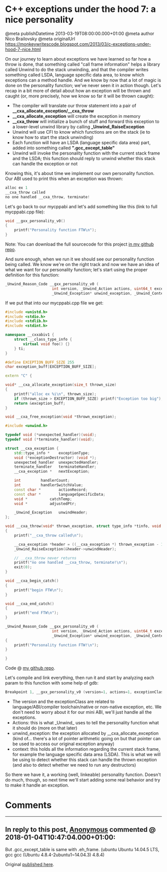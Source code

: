# C++ exceptions under the hood 7: a nice personality

@meta publishDatetime 2013-03-19T08:00:00.000+01:00
@meta author Nico Brailovsky
@meta originalUrl https://monkeywritescode.blogspot.com/2013/03/c-exceptions-under-hood-7-nice.html

On our journey to learn about exceptions we have learned so far how a throw is done, that something called "call frame information" helps a library called Unwind to do the stack unwinding, and that the compiler writes something called LSDA, language specific data area, to know which exceptions can a method handle. And we know by now that a lot of magic is done on the personality function; we've never seen it in action though. Let's recap in a bit more of detail about how an exception will be thrown and caught (or, more precisely, how we know so far it will be thrown caught):

* The compiler will translate our throw statement into a pair of **\_\_cxa\_allocate\_exception/\_\_cxa\_throw**
* **\_\_cxa\_allocate\_exception** will create the exception in memory
* **\_\_cxa\_throw** will initialize a bunch of stuff and forward this exception to a lower-level unwind library by calling **\_Unwind\_RaiseException**
* Unwind will use CFI to know which functions are on the stack (ie to know how to start the stack unwinding)
* Each function will have an LSDA (language specific data area) part, added into something called **".gcc\_except\_table"**
* Unwind will invoke the personality function with the current stack frame and the LSDA; this function should reply to unwind whether this stack can handle the exception or not

Knowing this, it's about time we implement our own personality function. Our ABI used to print this when an exception was thrown:

```c++
alloc ex 1
__cxa_throw called
no one handled __cxa_throw, terminate!
```

Let's go back to our mycppabi and let's add something like this (link to full mycppabi.cpp file):

```c++
void __gxx_personality_v0()
{
    printf("Personality function FTW\n");
}
```

Note: You can download the full sourcecode for this project [in my github repo](https://github.com/nicolasbrailo/cpp_exception_handling_abi/tree/master/abi_v02).

And sure enough, when we run it we should see our personality function being called. We know we're on the right track and now we have an idea of what we want for our personality function; let's start using the proper definition for this function:

```c++
_Unwind_Reason_Code __gxx_personality_v0 (
                     int version, _Unwind_Action actions, uint64_t exceptionClass,
                     _Unwind_Exception* unwind_exception, _Unwind_Context* context);
```

If we put that into our mycppabi.cpp file we get:

```c++
#include <unistd.h>
#include <stdio.h>
#include <stdlib.h>
#include <stdint.h>

namespace __cxxabiv1 {
    struct __class_type_info {
        virtual void foo() {}
    } ti;
}

#define EXCEPTION_BUFF_SIZE 255
char exception_buff[EXCEPTION_BUFF_SIZE];

extern "C" {

void* __cxa_allocate_exception(size_t thrown_size)
{
    printf("alloc ex %i\n", thrown_size);
    if (thrown_size > EXCEPTION_BUFF_SIZE) printf("Exception too big");
    return &exception_buff;
}

void __cxa_free_exception(void *thrown_exception);

#include <unwind.h>

typedef void (*unexpected_handler)(void);
typedef void (*terminate_handler)(void);

struct __cxa_exception {
	std::type_info *	exceptionType;
	void (*exceptionDestructor) (void *);
	unexpected_handler	unexpectedHandler;
	terminate_handler	terminateHandler;
	__cxa_exception *	nextException;

	int			handlerCount;
	int			handlerSwitchValue;
	const char *		actionRecord;
	const char *		languageSpecificData;
	void *			catchTemp;
	void *			adjustedPtr;

	_Unwind_Exception	unwindHeader;
};

void __cxa_throw(void* thrown_exception, struct type_info *tinfo, void (*dest)(void*))
{
    printf("__cxa_throw called\n");

    __cxa_exception *header = ((__cxa_exception *) thrown_exception - 1);
    _Unwind_RaiseException(&header->unwindHeader);

    // __cxa_throw never returns
    printf("no one handled __cxa_throw, terminate!\n");
    exit(0);
}

void __cxa_begin_catch()
{
    printf("begin FTW\n");
}

void __cxa_end_catch()
{
    printf("end FTW\n");
}

_Unwind_Reason_Code __gxx_personality_v0 (
                     int version, _Unwind_Action actions, uint64_t exceptionClass,
                     _Unwind_Exception* unwind_exception, _Unwind_Context* context)
{
    printf("Personality function FTW!\n");
}

}
```

Code @ [my github repo](https://github.com/nicolasbrailo/cpp_exception_handling_abi/tree/master/abi_v02).

Let's compile and link everything, then run it and start by analyzing each param to this function with some help of gdb:

```c++
Breakpoint 1, __gxx_personality_v0 (version=1, actions=1, exceptionClass=134514792, unwind_exception=0x804a060, context=0xbffff0f0)
```

* The version and the exceptionClass are related to language/ABI/compiler toolchain/native or non-native exception, etc. We don't need to worry about it for our mini ABI, we'll just handle all the exceptions.
* Actions: this is what \_Unwind\_ uses to tell the personality function what it should do (more on that later)
* unwind\_exception: the exception allocated by \_\_cxa\_allocate\_exception (kind of... there's a lot of pointer arithmetic going on but that pointer can be used to access our original exception anyway)
* context: this holds all the information regarding the current stack frame, for example the language specific data area (LSDA). This is what we will be using to detect whether this stack can handle the thrown exception (and also to detect whether we need to run any destructors)

So there we have it, a working (well, linkeable) personality function. Doesn't do much, though, so next time we'll start adding some real behavior and try to make it handle an exception.



# Comments

---
## In reply to this post, [Anonymous]() commented @ 2018-01-04T10:47:04.000+01:00:

But .gcc\_except\_table is same with .eh\_frame. (ubuntu Ubuntu 14.04.5 LTS, gcc gcc (Ubuntu 4.8.4-2ubuntu1~14.04.3) 4.8.4)

Original [published here](md_blog/2013/0319_Cexceptionsunderthehood7anicepersonality.md).
